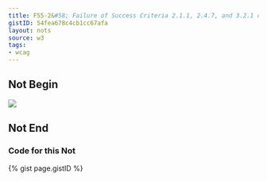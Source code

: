 ```yaml
---
title: F55-2&#58; Failure of Success Criteria 2.1.1, 2.4.7, and 3.2.1 due to using script to remove focus when focus is received
gistID: 54fea678c4cb1cc67afa
layout: nots
source: w3
tags:
- wcag
---
```


<h2 aria-describedby="{{ page.gistID }}">Not Begin</h2>
<div class="rendered-not">
<a onFocus="this.blur()" href="Page.html"><img src="myImage.gif"></a> 
</div> <!-- rendered-not -->

<h2 aria-describedby="{{ page.gistID }}">Not End</h2>

<h3 aria-describedby="{{ page.gistID }}">Code for this Not</h3>
{% gist page.gistID %}